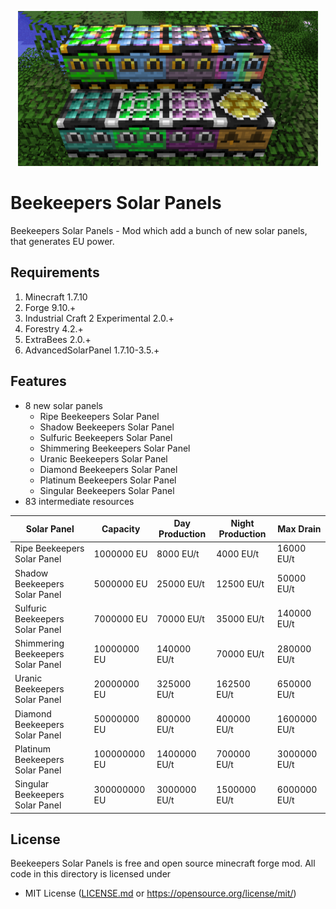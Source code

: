 <p align="center">
  <img width="480" height="248" src="https://github.com/Maksasj/RadioboosMinecraftMods/blob/master/BeekeepersSolarPanels/docs/beekeepersSolarPanels.png">
</p>


# Beekeepers Solar Panels
Beekeepers Solar Panels - Mod which add a bunch of new solar panels, that generates EU power. 

## Requirements
1. Minecraft 1.7.10
2. Forge 9.10.+
3. Industrial Craft 2 Experimental 2.0.+
4. Forestry 4.2.+
4. ExtraBees 2.0.+
6. AdvancedSolarPanel 1.7.10-3.5.+

## Features
- 8 new solar panels
  - Ripe Beekeepers Solar Panel
  - Shadow Beekeepers Solar Panel
  - Sulfuric Beekeepers Solar Panel
  - Shimmering Beekeepers Solar Panel
  - Uranic Beekeepers Solar Panel
  - Diamond Beekeepers Solar Panel
  - Platinum Beekeepers Solar Panel
  - Singular Beekeepers Solar Panel
- 83 intermediate resources


| Solar Panel | Capacity | Day Production | Night Production | Max Drain |
| ----------------------------------| ----------------- | ------------- | -------------- | ------------ |
| Ripe Beekeepers Solar Panel       | 1000000 EU        | 8000 EU/t     | 4000 EU/t      | 16000 EU/t   |
| Shadow Beekeepers Solar Panel     | 5000000 EU        | 25000 EU/t    | 12500 EU/t     | 50000 EU/t   |
| Sulfuric Beekeepers Solar Panel   | 7000000 EU        | 70000 EU/t    | 35000 EU/t     | 140000 EU/t  |
| Shimmering Beekeepers Solar Panel | 10000000 EU       | 140000 EU/t   | 70000 EU/t     | 280000 EU/t  |
| Uranic Beekeepers Solar Panel     | 20000000 EU       | 325000 EU/t   | 162500 EU/t    | 650000 EU/t  |
| Diamond Beekeepers Solar Panel    | 50000000 EU       | 800000 EU/t   | 400000 EU/t    | 1600000 EU/t |
| Platinum Beekeepers Solar Panel   | 100000000 EU      | 1400000 EU/t  | 700000 EU/t    | 3000000 EU/t |
| Singular Beekeepers Solar Panel   | 300000000 EU      | 3000000 EU/t  | 1500000 EU/t   | 6000000 EU/t |

## License
Beekeepers Solar Panels is free and open source minecraft forge mod. All code in this directory is licensed under
- MIT License ([LICENSE.md](https://github.com/Maksasj/RadioboosMinecraftMods/blob/master/BeekeepersSolarPanels/LICENSE.md) or https://opensource.org/license/mit/)